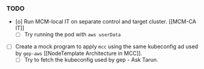 ### TODO
- [o] Run MCM-local IT on separate control and target cluster. [[MCM-CA IT]] 
	- [ ] Try running the pod with `aws userData`
- [ ] Create a mock program to apply `mcc` using the same kubeconfig ad used by `gep-aws` [[NodeTemplate Architecture in MCC]]. 
	- [ ] Try to fetch the kubeconfig used by gep - Ask Tarun.
